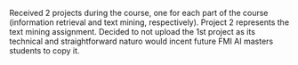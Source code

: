 Received 2 projects during the course, one for each part of the course (information retrieval and text mining, respectively). Project 2 represents the text mining assignment. Decided to not upload the 1st project as its technical and straightforward naturo would incent future FMI AI masters students to copy it.
